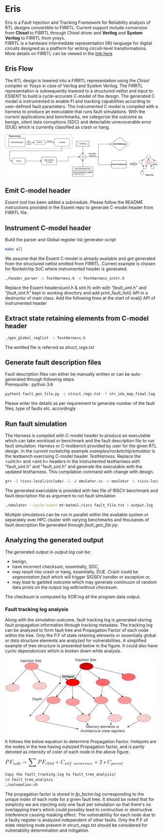 # Eris

Eris is a Fault Injection and Tracking Framework for Reliability analysis of RTL designs convertible to FIRRTL. Current support include conversion from **Chisel** to FIRRTL through Chisel driver and **Verilog** and **System Verilog** to FIRRTL from yosys. <br /> 
FIRRTL is a hardware intermediate representation (IR) language for digital circuits designed as a platform for writing circuit-level transformations. More details on FIRRTL can be viewed in the [link here](https://github.com/chipsalliance/firrtl)

## Eris Flow
 
The RTL design is lowered into a FIRRTL representation using the *Chisel* compiler or *Yosys* in case of Verilog and System Verilog. The FIRRTL representation is subsequently lowered to a structured netlist and input to *ESSENT* to build a cycle-accurate C-model of the design. The generated C model is instrumented to enable FI and tracking capabilities according to user-defined fault parameters. The instrumented C model is compiled with a harness to produce an executable that runs fault simulations. With the current applications and benchmarks, we categorize the outcome as benign, silent data corruptions (SDC) and detectable unrecoverable error (DUE) which is currently classified as crash or hang. 

![Eris Tool Flow](https://github.com/amroawad2/Eris/blob/master/Eris_Flow.png)

## Emit C-model header
*Essent* tool has been added a submodule. Please follow the README instructions provided in the Essent repo to generate C-model header from FIRRTL file. 


## Instrument C-model header
Build the parser and Global register list generator script
```bash
make all
```
We assume that the Essent C-model is already available and got generated from the structured netlist emitted from FIRRTL. Current example is chosen for Rocketchip SoC where instrumented header is generated. 
```bash
./header_parser -i TestHarness.h -o TestHarness_instr.h
```
Replace the Essent headers(*uint.h* & *sint.h*) with  with *"fault_uint.h"* and *"fault_sint.h"* kept in working directory and add print_fault_list() API in a destructor of main class.
Add the following lines at the start of eval() API of instrumented header

## Extract state retaining elements from C-model header
```bash
./gen_global_reglist -i TestHarness.h
```
The emitted file is referred as *struct_regs.txt*


## Generate fault description files
Fault description files can either be manually written or can be auto-generated through following steps. <br />
Prerequsite : python 3.6
```bash
python3 fault_gen_file.py -i struct_regs.txt -f str_idx_map_final.log -h TestHarness.h 
```
Please enter the details as per requirement to generate number of the fault files, type of faults etc. accordingly


## Run fault simulation
The Harness is compiled with C-model header to produce an executable which can take workload or benchmark and the fault description file to run fault simulation. Harness or C-testbench provided by user for the given RTL design. In the current rocketchip example *examples/rocketchip/emulator* is the testbench exercising C-model header *TestHarness*.
Replace the <uint.h> and <sint.h> headers in the instrumented testharness with "fault_uint.h" and "fault_sint.h" and generate the executable with the updated testharness. This compilation command with change with design. <br />
```bash
g++ -I riscv-local/include/ -I../ emulator.cc -o emulator -L riscv-local/lib -Wl,-rpath,riscv-local/lib -lfesvr -lpthread 
```
The generated executable is provided with hex file of RISCV benchmark and fault description file as argument to run fault simulation
```bash
./emulator --cycle-count mt-matmul.riscv fault_file.txt > output.log
```

Multiple simulations can be run in parallel within the available system or separately over HPC cluster with varying benchmarks and thousands of fault description file generated through *fault_gen_file.py*. 

## Analyzing the generated output
The generated output in *output.log* can be:
* benign, 
* have incorrect checksum, essentially, SDC,
* may result into crash or hang, essentially, DUE. Crash could be *segmentation fault* which will trigger SIGSEV handler or exception or,
* may lead to garbled outcome which may generate continuum of random data prints on the output log with/without checksum.  

The checksum is computed by XOR'ing all the program data output. 

### Fault tracking log analysis
Along with the simulation outcome, fault tracking log is generated storing fault propagation information through tracking metadata. The tracking log can be analyzed to form fault tree and Propagation Factor of each node within the tree. Only the P.F of state retaining elements or essentially global or data structure elements are analyzed for vulnerabilities. A simplified example of tree structure is presented below in the figure. It could also have *cyclic dependencies* which is broken down while analysis.

<img src="https://github.com/amroawad2/Eris/blob/master/fault_tracking_tree.png" width="500" height="250" />

It follows the below equation to determine Propagation Factor. Hotspots are the nodes in the tree having outsized Propagation factor, and is partly denoted as intensity of color of each node in the above figure. 

![Fault Tree Equation](https://github.com/amroawad2/Eris/blob/master/fault_tree_equation.png)

```bash
Copy the fault_tracking.log to fault_tree_analysis/ 
cd fault_tree_analysis
./automation.sh
```
The propagation factor is stored in *fp_factor.log* corresponding to the unique index of each node for a given fault tree. It should be noted that for simplicity we are injecting only one fault per simulation so that there's no overlapping tree's which could possibly lead to contructive or destructive inteference causing masking effect. The vulnerablility for each node due to a faulty register is analyzed independent of other faults.
Only the P.F of state retaining node present in struct_regs.txt should be considered for vulnerability determination and mitigation.
